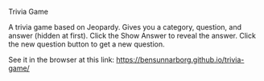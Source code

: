 Trivia Game

A trivia game based on Jeopardy. Gives you a category, question, and answer (hidden at first). Click the Show Answer to reveal the answer. Click the new question button to get a new question.

See it in the browser at this link: https://bensunnarborg.github.io/trivia-game/